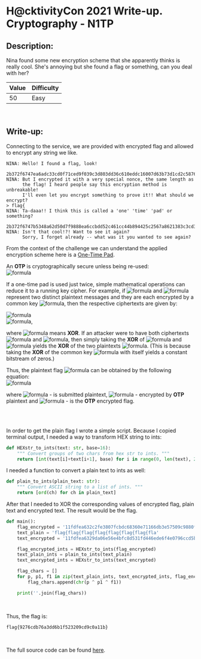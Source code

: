 # H@cktivityCon 2021 Write-up. Cryptography - N1TP

## Description:
Nina found some new encryption scheme that she apparently thinks is really cool. She's annoying but she found a flag or something, can you deal with her?

| Value | Difficulty   |
| ----- | ------------ |
| 50    | Easy         |

<br>

## Write-up:
Connecting to the service, we are provided with encrypted flag and allowed to encrypt any string we like.
```log
NINA: Hello! I found a flag, look!
      2b372f6747ea6adc33cd0f71ced9f039c3d803dd36c610eddc16007d63b73d1cd2c5876a01d8
NINA: But I encrypted it with a very special nonce, the same length as 
      the flag! I heard people say this encryption method is unbreakable!
      I'll even let you encrypt something to prove it!! What should we encrypt?
> flag{
NINA: Ta-daaa!! I think this is called a 'one' 'time' 'pad' or something?
      2b372f6747b5348a62d50d7f9888ea6ccbdd52c461cc44b894425c2567a8621383c3cd3d0fc4
NINA: Isn't that cool!?! Want to see it again? 
      Sorry, I forget already -- what was it you wanted to see again?
```


From the context of the challenge we can understand the applied encryption scheme here is a [One-Time Pad](https://en.wikipedia.org/wiki/One-time_pad).

An **OTP** is cryptographically secure unless being re-used:  
![formula](https://render.githubusercontent.com/render/math?math=C=M%20\oplus%20K)

If a one-time pad is used just twice, simple mathematical operations can reduce it to a running key cipher. For example, if ![formula](https://render.githubusercontent.com/render/math?math=P_1) and ![formula](https://render.githubusercontent.com/render/math?math=P_2) represent two distinct plaintext messages and they are each encrypted by a common key ![formula](https://render.githubusercontent.com/render/math?math=K), then the respective ciphertexts are given by:  

![formula](https://render.githubusercontent.com/render/math?math=C_1=P_1%20\oplus%20K)  
![formula](https://render.githubusercontent.com/render/math?math=C_2=P_2%20\oplus%20K),

where ![formula](https://render.githubusercontent.com/render/math?math=\oplus) means **XOR**. If an attacker were to have both ciphertexts ![formula](https://render.githubusercontent.com/render/math?math=C_1) and ![formula](https://render.githubusercontent.com/render/math?math=C_2), then simply taking the **XOR** of ![formula](https://render.githubusercontent.com/render/math?math=C_1) and ![formula](https://render.githubusercontent.com/render/math?math=C_2) yields the **XOR** of the two plaintexts ![formula](https://render.githubusercontent.com/render/math?math=P_1%20\oplus%20P_2). (This is because taking the **XOR** of the common key ![formula](https://render.githubusercontent.com/render/math?math=K) with itself yields a constant bitstream of zeros.)

Thus, the plaintext flag ![formula](https://render.githubusercontent.com/render/math?math=F) can be obtained by the following equation:  
![formula](https://render.githubusercontent.com/render/math?math=F=P%20\oplus%20P'%20\oplus%20F')  

where ![formula](https://render.githubusercontent.com/render/math?math=P) - is submitted plaintext, ![formula](https://render.githubusercontent.com/render/math?math=P') - encrypted by **OTP** plaintext and ![formula](https://render.githubusercontent.com/render/math?math=F') - is the **OTP** encrypted flag.

<br><br>

In order to get the plain flag I wrote a simple script. Because I copied terminal output, I needed a way to transform HEX string to ints:

```python
def HEXstr_to_ints(text: str, base=16):
    """ Convert groups of two chars from hex str to ints. """
    return [int(text[i]+text[i+1], base) for i in range(0, len(text), 2)]
```

I needed a function to convert a plain text to ints as well:

```python
def plain_to_ints(plain_text: str):
    """ Convert ASCII string to a list of ints. """
    return [ord(ch) for ch in plain_text]
```

After that I needed to XOR the corresponding values of encrypted flag, plain text and encrypted text. The result would be the flag.

```python
def main():
    flag_encrypted = '11fdfea632c2fe3807fcbdc68360e71166db3e57509c9880fba21cbb35f24fe5e68728d5cf00'
    text_plain = 'flag{flag{flag{flag{flag{flag{flag{fla'
    text_encrypted = '11fdfea6329da06e56e4bfc8d531fd446ede6f4e0796ccd5b3f640e331ed10eab7816282c11c'

    flag_encrypted_ints = HEXstr_to_ints(flag_encrypted)
    text_plain_ints = plain_to_ints(text_plain)
    text_encrypted_ints = HEXstr_to_ints(text_encrypted)

    flag_chars = []
    for p, p1, f1 in zip(text_plain_ints, text_encrypted_ints, flag_encrypted_ints):
        flag_chars.append(chr(p ^ p1 ^ f1))

    print(''.join(flag_chars))
```

<br>

Thus, the flag is:
```log
flag{9276cdb76a3dd6b1f523209cd9c0a11b}
```

<br>

The full source code can be found [here](https://github.com/requroku/CTFWriteUps/tree/main/2021-09-H@cktivityCon/N1TP).
